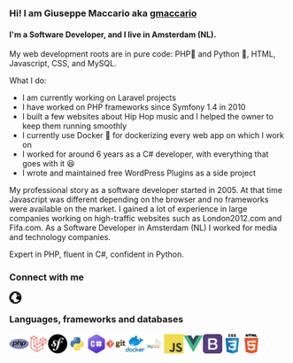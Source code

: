 ### Hi! I am Giuseppe Maccario aka [gmaccario](https://github.com/gmaccario)

#### I'm a Software Developer, and I live in Amsterdam (NL). 

My web development roots are in pure code: PHP🐘 and Python 🐍, HTML, Javascript, CSS, and MySQL.

What I do:
- I am currently working on Laravel projects
- I have worked on PHP frameworks since Symfony 1.4 in 2010 
- I built a few websites about Hip Hop music and I helped the owner to keep them running smoothly
- I currently use Docker 🐳 for dockerizing every web app on which I work on
- I worked for around 6 years as a C# developer, with everything that goes with it :satisfied:
- I wrote and maintained free WordPress Plugins as a side project

My professional story as a software developer started in 2005. At that time Javascript was different depending on the browser and no frameworks were available on the market. I gained a lot of experience in large companies working on high-traffic websites such as London2012.com and Fifa.com. As a Software Developer in Amsterdam (NL) I worked for media and technology companies. 

Expert in PHP, fluent in C#, confident in Python. 

### Connect with me
[<img align="left" alt="giuseppemaccario.com" width="22px" src="https://raw.githubusercontent.com/iconic/open-iconic/master/svg/globe.svg" />](https://www.giuseppemaccario.com/)

<br />

### Languages, frameworks and databases
[<img align="left" alt="PHP" width="35px" src="https://raw.githubusercontent.com/github/explore/master/topics/php/php.png" />](https://www.php.net)
[<img align="left" alt="Laravel" width="35px" src="https://raw.githubusercontent.com/github/explore/master/topics/laravel/laravel.png" />](https://laravel.com/)
[<img align="left" alt="Symfony" width="35px" src="https://raw.githubusercontent.com/github/explore/master/topics/symfony/symfony.png" />](https://symfony.com/)
[<img align="left" alt="Python" width="35px" src="https://raw.githubusercontent.com/github/explore/master/topics/python/python.png" />](https://www.python.org/)
[<img align="left" alt="C#" width="35px" src="https://raw.githubusercontent.com/github/explore/master/topics/csharp/csharp.png" />](https://docs.microsoft.com/en-us/dotnet/csharp/)
[<img align="left" alt="Git" width="35px" src="https://raw.githubusercontent.com/github/explore/master/topics/git/git.png" />](https://git-scm.com/)
[<img align="left" alt="Docker" width="35px" src="https://raw.githubusercontent.com/github/explore/master/topics/docker/docker.png" />](https://www.docker.com/)
[<img align="left" alt="MySQL" width="35px" src="https://raw.githubusercontent.com/github/explore/master/topics/mysql/mysql.png" />](https://www.mysql.com)
[<img align="left" alt="Javascript" width="35px" src="https://raw.githubusercontent.com/github/explore/master/topics/javascript/javascript.png" />](https://developer.mozilla.org/en-US/docs/Web/JavaScript)
[<img align="left" alt="Vue" width="35px" src="https://raw.githubusercontent.com/github/explore/master/topics/vue/vue.png" />](https://vuejs.org/)
[<img align="left" alt="Bootstrap" width="35px" src="https://raw.githubusercontent.com/github/explore/master/topics/bootstrap/bootstrap.png" />](https://getbootstrap.com/)
[<img align="left" alt="CSS" width="35px" src="https://raw.githubusercontent.com/github/explore/master/topics/css/css.png" />](https://developer.mozilla.org/en-US/docs/Web/CSS)
[<img align="left" alt="HTML" width="35px" src="https://raw.githubusercontent.com/github/explore/master/topics/html/html.png" />](https://developer.mozilla.org/en-US/docs/Web/HTML)
